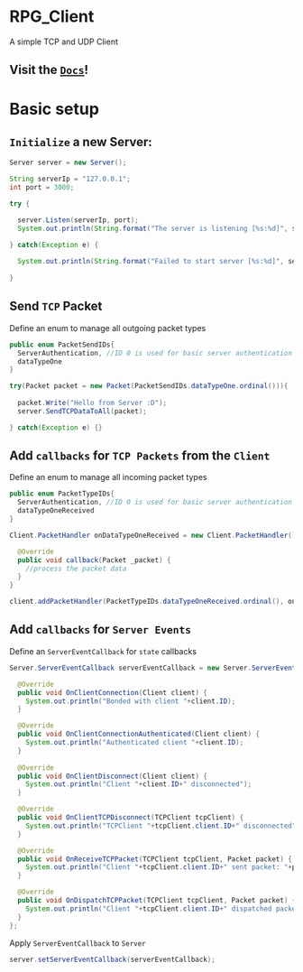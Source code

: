 # RPG_Client
A simple TCP and UDP Client
## Visit the [**`Docs`**](https://github.com/JRG-Informatik/RPG_Client/wiki)!

# Basic setup
## `Initialize` a new Server:
```java
Server server = new Server();

String serverIp = "127.0.0.1";
int port = 3000;

try {

  server.Listen(serverIp, port);
  System.out.println(String.format("The server is listening [%s:%d]", serverIp, port));
  
} catch(Exception e) {

  System.out.println(String.format("Failed to start server [%s:%d]", serverIp, port));
  
}
```
## Send `TCP` Packet
Define an enum to manage all outgoing packet types
```java
public enum PacketSendIDs{
  ServerAuthentication, //ID 0 is used for basic server authentication (DO NOT USE)!
  dataTypeOne
}
```
```java
try(Packet packet = new Packet(PacketSendIDs.dataTypeOne.ordinal())){
  
  packet.Write("Hello from Server :D");
  server.SendTCPDataToAll(packet);

} catch(Exception e) {}
```
## Add `callbacks` for `TCP Packets` from the `Client`
Define an enum to manage all incoming packet types
```java
public enum PacketTypeIDs{
  ServerAuthentication, //ID 0 is used for basic server authentication (DO NOT USE)!
  dataTypeOneReceived
}
```
```java
Client.PacketHandler onDataTypeOneReceived = new Client.PacketHandler() {

  @Override
  public void callback(Packet _packet) {
    //process the packet data
  }
}

client.addPacketHandler(PacketTypeIDs.dataTypeOneReceived.ordinal(), onDataTypeOneReceived);
```

## Add `callbacks` for `Server Events`
Define an `ServerEventCallback` for `state` callbacks
```java
Server.ServerEventCallback serverEventCallback = new Server.ServerEventCallback() {

  @Override
  public void OnClientConnection(Client client) {
    System.out.println("Bonded with client "+client.ID);
  }

  @Override
  public void OnClientConnectionAuthenticated(Client client) {
    System.out.println("Authenticated client "+client.ID);
  }
  
  @Override
  public void OnClientDisconnect(Client client) {
    System.out.println("Client "+client.ID+" disconnected");
  }

  @Override
  public void OnClientTCPDisconnect(TCPClient tcpClient) {
    System.out.println("TCPClient "+tcpClient.client.ID+" disconnected");
  }

  @Override
  public void OnReceiveTCPPacket(TCPClient tcpClient, Packet packet) {
    System.out.println("Client "+tcpClient.client.ID+" sent packet: "+packet.toString());
  }

  @Override
  public void OnDispatchTCPPacket(TCPClient tcpClient, Packet packet) {
    System.out.println("Client "+tcpClient.client.ID+" dispatched packet: "+packet.toString());
  }
};
```
Apply `ServerEventCallback` to `Server`
```java
server.setServerEventCallback(serverEventCallback);
```
